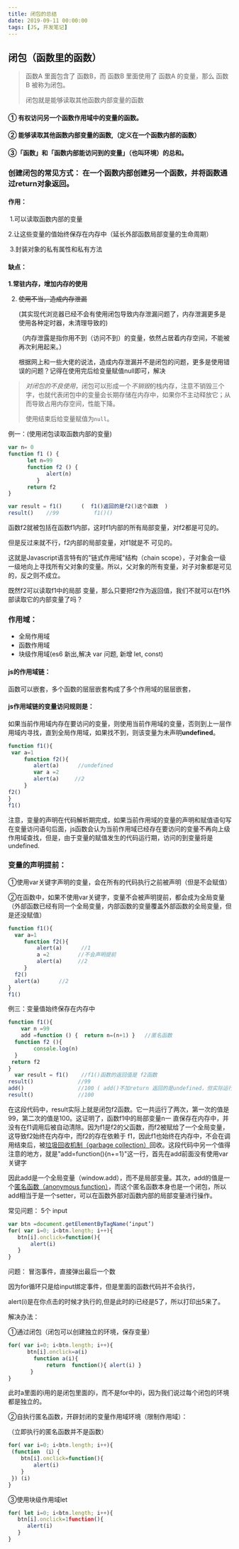 ```yaml
---
title: 闭包的总结
date: 2019-09-11 00:00:00
tags: [JS, 开发笔记]
---
```


 ## 闭包（函数里的函数）

> 函数A 里面包含了 函数B，而 函数B 里面使用了 函数A 的变量，那么 函数B 被称为闭包。
>
> 闭包就是能够读取其他函数内部变量的函数

#### ①     有权访问另一个函数作用域中的变量的函数。

#### ②    能够读取其他函数内部变量的函数,（定义在一个函数内部的函数）

#### ③「函数」和「函数内部能访问到的变量」（也叫环境）的总和。

### 创建闭包的常见方式： 在一个函数内部创建另一个函数，并将函数通过return对象返回。

#### 作用：

​    1.可以读取函数内部的变量

​    2.让这些变量的值始终保存在内存中（延长外部函数局部变量的生命周期）

​    3.封装对象的私有属性和私有方法

#### 缺点：

   **1.常驻内存，增加内存的使用**

2. ~~使用不当，造成内存泄漏~~ 

   (其实现代浏览器已经不会有使用闭包导致内存泄漏问题了，内存泄漏更多是使用各种定时器，未清理导致的)
   
   （内存泄露是指你用不到（访问不到）的变量，依然占居着内存空间，不能被再次利用起来。）
   
   根据网上和一些大佬的说法，造成内存泄漏并不是闭包的问题，更多是使用错误的问题？记得在使用完后给变量赋值null即可，解决

> *对闭包的不良使用*，闭包可以形成一个*不销毁*的栈内存，注意不销毁三个字，也就代表闭包中的变量会长期存储在内存中，如果你不主动释放它；从而导致占用内存空间，性能下降。
>
> 使用结束后给变量赋值为`null`。


例一：(使用闭包读取函数内部的变量)

 ```js
var n= 0
function f1 () {
       let n=99
       function f2 () {
             alert(n)
          }
       return f2
}

var result = f1()      (  f1()返回的是f2()这个函数  )
result()    //99           f1()()
 ```



函数f2就被包括在函数f1内部，这时f1内部的所有局部变量，对f2都是可见的。

但是反过来就不行，f2内部的局部变量，对f1就是不 可见的。

这就是Javascript语言特有的"链式作用域"结构（chain scope），子对象会一级一级地向上寻找所有父对象的变量。所以，父对象的所有变量，对子对象都是可见的，反之则不成立。

既然f2可以读取f1中的局部 变量，那么只要把f2作为返回值，我们不就可以在f1外部读取它的内部变量了吗？

### 作用域：

- 全局作用域
- 函数作用域
- 块级作用域(es6 新出,解决 var 问题, 新增 let, const)

#### js的作用域链：

函数可以嵌套，多个函数的层层嵌套构成了多个作用域的层层嵌套，

#### js作用域链的变量访问规则是：

如果当前作用域内存在要访问的变量，则使用当前作用域的变量，否则到上一层作用域内寻找，直到全局作用域，如果找不到，则该变量为未声明**undefined**。

```js
function f1(){
 var a=1
     function f2(){
        alert(a)      //undefined
        var a =2 
        alert(a)     //2
     }
f2()
} 
f1()   
```



注意，变量的声明在代码解析期完成，如果当前作用域的变量的声明和赋值语句写在变量访问语句后面，js函数会认为当前作用域已经存在要访问的变量不再向上级作用域查找，但是，由于变量的赋值发生的代码运行期，访问的到变量将是undefined.

 

### 变量的声明提前： 

①使用var关键字声明的变量，会在所有的代码执行之前被声明（但是不会赋值）

②在函数中，如果不使用var关键字，变量不会被声明提前，都会成为全局变量（外部函数已经有同一个全局变量，内部函数的变量覆盖外部函数的全局变量，但是还没赋值）

```js
function f1(){
  var a=1
     function f2(){
         alert(a)      //1
         a =2         //不会声明提前
         alert(a)     //2
     }
  f2() 
  alert(a)      //2
} 
f1() 
```



例三：变量值始终保存在内存中

```js
function f1(){
    var n =99
    add =function () {  return n=(n+1) }   //匿名函数
  function f2 (){
        console.log(n)
  }
 return f2
}
  var result = f1()    //f1()函数的返回值是 f2函数  
result()              //99
add()                 //100 ( add()不加return 返回的是undefined，但实际运行了)
result()              //100
```



 

在这段代码中，result实际上就是闭包f2函数。它一共运行了两次，第一次的值是99，第二次的值是100。这证明了，函数f1中的局部变量n一 直保存在内存中，并没有在f1调用后被自动清除。因为f1是f2的父函数，而f2被赋给了一个全局变量，这导致f2始终在内存中，而f2的存在依赖于 f1，因此f1也始终在内存中，不会在调用结束后，被[垃圾回收机制（garbage collection）](https://link.jianshu.com?t=http://eatpockyboy.blog.163.com/blog/static/1167346402011321423929/)回收。这段代码中另一个值得注意的地方，就是"add=function(){n+=1}"这一行，首先在add前面没有使用var关键字

因此add是一个全局变量（window.add），而不是局部变量。其次，add的值是一个[匿名函数（anonymous function）](https://link.jianshu.com?t=http://www.itxueyuan.org/view/6314.html)，而这个匿名函数本身也是一个闭包，所以add相当于是一个setter，可以在函数外部对函数内部的局部变量进行操作。

 

 

常见问题： 5个 input

```js
var btn =document.getElementByTagName(‘input’)
for( var i=0; i<btn.length; i++){
   btn[i].onclick=function(){
       alert(i)
   } 
}
```



问题： 冒泡事件，直接弹出最后一个数

因为for循环只是给input绑定事件，但是里面的函数代码并不会执行，

 alert(i)是在你点击的时候才执行的,但是此时的i已经是5了，所以打印出5来了。

解决办法：

①通过闭包（闭包可以创建独立的环境，保存变量）

```js
for( var i=0; i<btn.length; i++){
      btn[i].onclick=a(i)
        function a(i){
            return  function(){ alert(i) } 
       }
}
```

此时a里面的i用的是闭包里面的i，而不是for中的i，因为我们说过每个闭包的环境都是独立的。

②自执行匿名函数，开辟封闭的变量作用域环境（限制作用域）：

（立即执行的匿名函数并不是函数）

```js
for( var i=0; i<btn.length; i++){
 (function （i）{
    btn[i].onclick=function(){
        alert(i)
    } 
 }) (i)
}
```

③使用块级作用域let 

```js
for( let i=0; i<btn.length; i++){
   btn[i].onclick=1function(){
      alert(i)
   } 
}
```



